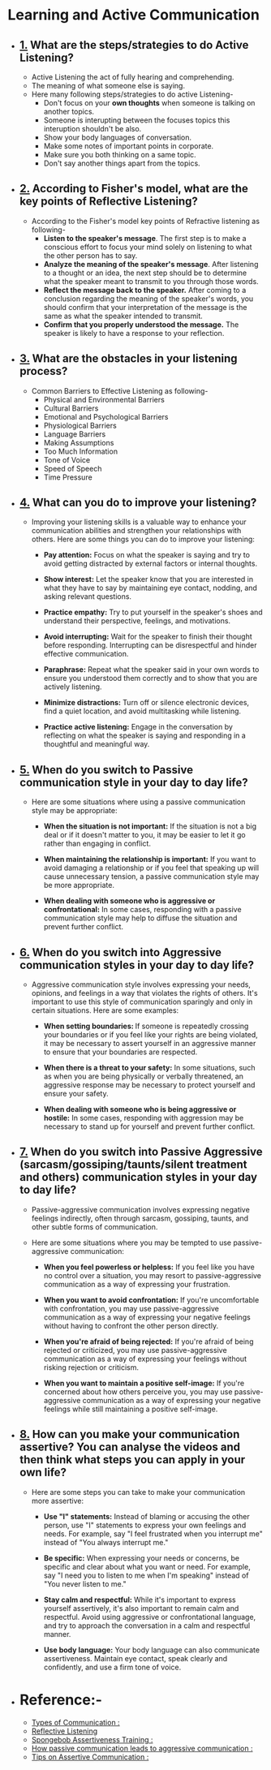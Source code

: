 # Learning and Active Communication

* ## [1.]() What are the steps/strategies to do Active Listening?
    * Active Listening the act of fully hearing and comprehending.
    * The meaning of what someone else is saying.
    * Here many following steps/strategies to do active Listening-
        * Don't focus on your <b>own thoughts</b> when someone is talking on another topics.
        * Someone is interupting between the focuses topics this interuption shouldn't be also.
        * Show your body languages of conversation.
        * Make some notes of important points in corporate.
        * Make sure you both thinking on a same topic.
        * Don't say another things apart from the topics.
* ## [2.]() According to Fisher's model, what are the key points of Reflective Listening?
    * According to the Fisher's model key points of Refractive listening as following-
        * <b>Listen to the speaker's message</b>. The first step is to make a conscious effort to focus your mind solely on listening to what the other person has to say. 
        * <b>Analyze the meaning of the speaker's message</b>. After listening to a thought or an idea, the next step should be to determine what the speaker meant to transmit to you through those words.
        * <b>Reflect the message back to the speaker.</b> After coming to a conclusion regarding the meaning of the speaker's words, you should confirm that your interpretation of the message is the same as what the speaker intended to transmit. 
        * <b> Confirm that you properly understood the message.</b> The speaker is likely to have a response to your reflection.
* ## [3.]() What are the obstacles in your listening process?
    * Common Barriers to Effective Listening as following-
        * Physical and Environmental Barriers
        * Cultural Barriers
        * Emotional and Psychological Barriers
        * Physiological Barriers
        * Language Barriers
        * Making Assumptions
        * Too Much Information
        * Tone of Voice
        * Speed of Speech
        * Time Pressure
* ## [4.]() What can you do to improve your listening?
    * Improving your listening skills is a valuable way to enhance your communication abilities and strengthen your relationships with others. Here are some things you can do to improve your listening:

        * <b>Pay attention:</b> Focus on what the speaker is saying and try to avoid getting distracted by external factors or internal thoughts.

        * <b>Show interest:</b> Let the speaker know that you are interested in what they have to say by maintaining eye contact, nodding, and asking relevant questions.

        * <b>Practice empathy:</b> Try to put yourself in the speaker's shoes and understand their perspective, feelings, and motivations.

        * <b>Avoid interrupting:</b> Wait for the speaker to finish their thought before responding. Interrupting can be disrespectful and hinder effective communication.

        * <b>Paraphrase:</b> Repeat what the speaker said in your own words to ensure you understood them correctly and to show that you are actively listening.

        * <b>Minimize distractions:</b> Turn off or silence electronic devices, find a quiet location, and avoid multitasking while listening.

        * <b>Practice active listening:</b> Engage in the conversation by reflecting on what the speaker is saying and responding in a thoughtful and meaningful way.
* ## [5.]() When do you switch to Passive communication style in your day to day life?
    * Here are some situations where using a passive communication style may be appropriate:

        * <b>When the situation is not important:</b> If the situation is not a big deal or if it doesn't matter to you, it may be easier to let it go rather than engaging in conflict.

        * <b>When maintaining the relationship is important:</b> If you want to avoid damaging a relationship or if you feel that speaking up will cause unnecessary tension, a passive communication style may be more appropriate.

        * <b>When dealing with someone who is aggressive or confrontational:</b> In some cases, responding with a passive communication style may help to diffuse the situation and prevent further conflict.
* ## [6.]() When do you switch into Aggressive communication styles in your day to day life?
    * Aggressive communication style involves expressing your needs, opinions, and feelings in a way that violates the rights of others.  It's important to use this style of communication sparingly and only in certain situations. Here are some examples:
        * <b>When setting boundaries: </b>If someone is repeatedly crossing your boundaries or if you feel like your rights are being violated, it may be necessary to assert yourself in an aggressive manner to ensure that your boundaries are respected.

        * <b>When there is a threat to your safety:</b> In some situations, such as when you are being physically or verbally threatened, an aggressive response may be necessary to protect yourself and ensure your safety.

        * <b>When dealing with someone who is being aggressive or hostile:</b> In some cases, responding with aggression may be necessary to stand up for yourself and prevent further conflict.
* ## [7.]() When do you switch into Passive Aggressive (sarcasm/gossiping/taunts/silent treatment and others) communication styles in your day to day life?
    * Passive-aggressive communication involves expressing negative feelings indirectly, often through sarcasm, gossiping, taunts, and other subtle forms of communication.

    * Here are some situations where you may be tempted to use passive-aggressive communication:

        * <b>When you feel powerless or helpless:</b> If you feel like you have no control over a situation, you may resort to passive-aggressive communication as a way of expressing your frustration.

        * <b>When you want to avoid confrontation:</b> If you're uncomfortable with confrontation, you may use passive-aggressive communication as a way of expressing your negative feelings without having to confront the other person directly.

        * <b>When you're afraid of being rejected:</b> If you're afraid of being rejected or criticized, you may use passive-aggressive communication as a way of expressing your feelings without risking rejection or criticism.

        * <b>When you want to maintain a positive self-image:</b> If you're concerned about how others perceive you, you may use passive-aggressive communication as a way of expressing your negative feelings while still maintaining a positive self-image.
* ## [8.]() How can you make your communication assertive? You can analyse the videos and then think what steps you can apply in your own life?
    * Here are some steps you can take to make your communication more assertive:

        * <b>Use "I" statements:</b> Instead of blaming or accusing the other person, use "I" statements to express your own feelings and needs. For example, say "I feel frustrated when you interrupt me" instead of "You always interrupt me."

        * <b>Be specific:</b> When expressing your needs or concerns, be specific and clear about what you want or need. For example, say "I need you to listen to me when I'm speaking" instead of "You never listen to me."

        * <b>Stay calm and respectful:</b> While it's important to express yourself assertively, it's also important to remain calm and respectful. Avoid using aggressive or confrontational language, and try to approach the conversation in a calm and respectful manner.

        * <b>Use body language:</b> Your body language can also communicate assertiveness. Maintain eye contact, speak clearly and confidently, and use a firm tone of voice.


* # Reference:-
    * [Types of Communication : ](https://www.youtube.com/watch?v=yjOWXsDt87Y)
    * [Reflective Listening](https://en.wikipedia.org/wiki/Reflective_listening)
    * [Spongebob Assertiveness Training :](https://www.youtube.com/watch?v=SYuboi4GWO4)
    * [How passive communication leads to aggressive communication :](https://www.youtube.com/watch?v=BanqlGZSWiI)
    * [Tips on Assertive Communication :](https://www.youtube.com/watch?v=vlwmfiCb-vc)